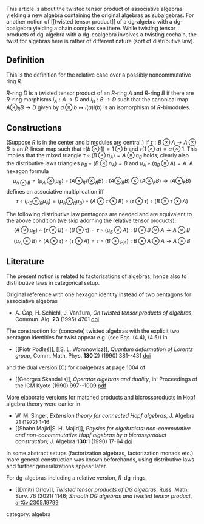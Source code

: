This article is about the twisted tensor product of associative algebras yielding a new algebra containing the original algebras as subalgebras. For another notion of [[twisted tensor product]] of a dg-algebra with a dg-coalgebra yielding a chain complex see there. While twisting tensor products of dg-algebra with a dg-coalgebra involves a twisting cochain, the twist for algebras here is rather of different nature (sort of distributive law). 

## Definition 

This is the definition for the relative case over a possibly noncommutative ring $R$.

$R$-ring $D$ is a twisted tensor product of an $R$-ring $A$ and $R$-ring $B$ if there are $R$-ring morphisms
$i_A:A\to D$ and $i_B:B\to D$ such that the canonical map
$A\otimes_R B\to D$ given by $a\otimes b\mapsto i(a)i(b)$ is an isomorphism of $R$-bimodules. 

## Constructions

(Suppose $R$ is in the center and bimodules are central.) If $\tau:B\otimes A\to A\otimes B$ is an $R$-linear map such that $\tau(b\otimes 1) = 1\otimes b$ and $\tau(1\otimes a) = a\otimes 1$. This implies that the mixed triangle $\tau\circ(B\otimes\eta_A) = A\otimes\eta_B$ holds; clearly also the distributive laws triangles
$\mu_B\circ(B\otimes\eta_A) = B$ and $\mu_A\circ (\eta_B\otimes A)=A$. A hexagon formula 
$$
\mu_{A\otimes B} = (\mu_A\otimes \mu_B)\circ(A\otimes_R\tau\otimes_R B) : (A\otimes_R B)\otimes (A\otimes_R B)\to
(A\otimes_R B)
$$
defines an associative multiplication iff
$$
\tau\circ(\mu_B\otimes_R\mu_A)= (\mu_A\otimes_R\mu_B)
\circ(A\otimes\tau\otimes B)\circ(\tau\otimes\tau)\circ(B\otimes\tau\otimes A)
$$

The following distributive law pentagons are needed
and are equivalent to the above condition (we skip adorning the relative tensor products):
$$
(A\otimes\mu_B)\circ (\tau\otimes B)\circ(B\otimes \tau)=  \tau\circ(\mu_B\otimes A): B\otimes B\otimes A\to A\otimes B
$$ 
$$
(\mu_A\otimes B)\circ (A\otimes\tau)\circ(\tau\otimes A)= \tau\circ(B\otimes\mu_A): B\otimes A\otimes A\to A\otimes B
$$

## Literature

The present notion is related to factorizations of algebras, hence also to distributive laws in categorical setup. 

Original reference with one hexagon identity instead of two pentagons for associative algebras

* A. Čap, H. Schichl, J. Vanžura, _On twisted tensor products of algebras_, Commun. Alg. __23__ (1995) 4701 [doi](https://doi.org/10.1080/00927879508825496)

The construction for (concrete) twisted algebras with the explicit two pentagon identities for twist appear e.g. (see Eqs. (4.4), (4.5)) in

* [[Piotr Podleś]], [[S. L. Woronowicz]], _Quantum deformation of Lorentz group_, Comm. Math. Phys. __130__(2) (1990) 381--431 [doi](https://doi.org/10.1007/bf02473358)

and the dual version (C) for coalgebras at page 1004 of 

* [[Georges Skandalis]], _Operator algebras and duality_, in: Proceedings of the ICM Kyoto (1990) 997--1009 [pdf](https://www.imj-prg.fr/wp-content/uploads/2020/prix/skandalis1990.pdf)

More elaborate versions for matched products and bicrossproducts in Hopf algebra theory were earlier in

* W. M. Singer, _Extension theory for connected Hopf algebras_, J. Algebra 21 (1972) 1-16
* [[Shahn Majid|S. H. Majid]], _Physics for algebraists: non-commutative and non-cocommutative Hopf algebras by a bicrossproduct construction_, J. Algebra __130__:1 (1990) 17-64 <a href="https://doi.org/10.1016/0021-8693(90)90099-A">doi</a>

In some abstract setups (factorization algebras, factorization monads etc.) more general construction was known beforehands, using distributive laws and further generalizations appear later. 

For dg-algebras including a relative version, $R$-dg-rings, 

* [[Dmitri Orlov]], _Twisted tensor products of DG algebras_, Russ. Math. Surv. 76 (2021) 1146; _Smooth DG algebras and twisted tensor product_, [arXiv:2305.19799](https://arxiv.org/abs/2305.19799)

category: algebra
 